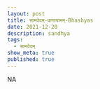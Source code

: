 ```yaml
---
layout: post
title: सामवेदम्-प्राणायामम्-Bhashyas
date: 2021-12-20
description: sandhya
tags:
  - सामवेदम्
show_meta: true
published: true
---
```



NA
